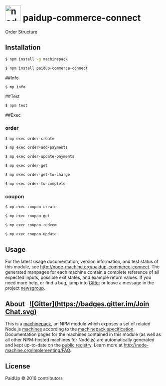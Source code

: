 
<h1>
  <a href="http://node-machine.org" title="Node-Machine public registry"><img alt="node-machine logo" title="Node-Machine Project" src="http://node-machine.org/images/machine-anthropomorph-for-white-bg.png" width="50" /></a>
  paidup-commerce-connect
</h1>

Order Structure


## Installation &nbsp;

```sh
$ npm install -g machinepack
```

```sh
$ npm install paidup-commerce-connect
```

##Info

```sh
$ mp info
```

##Test

```sh
$ npm test
```

##Exec

### order
```sh
$ mp exec order-create

$ mp exec order-add-payments

$ mp exec order-update-payments

$ mp exec order-get

$ mp exec order-get-to-charge

$ mp exec order-to-complete
```

### coupon
```sh
$ mp exec coupon-create

$ mp exec coupon-get

$ mp exec coupon-redeem

$ mp exec coupon-update
```

## Usage

For the latest usage documentation, version information, and test status of this module, see <a href="http://node-machine.org/paidup-commerce-connect" title="Connect with TDCommerce (for node.js)">http://node-machine.org/paidup-commerce-connect</a>.  The generated manpages for each machine contain a complete reference of all expected inputs, possible exit states, and example return values.  If you need more help, or find a bug, jump into [Gitter](https://gitter.im/node-machine/general) or leave a message in the project [newsgroup](https://groups.google.com/forum/?hl=en#!forum/node-machine).

## About  &nbsp; [![Gitter](https://badges.gitter.im/Join Chat.svg)](https://gitter.im/node-machine/general?utm_source=badge&utm_medium=badge&utm_campaign=pr-badge&utm_content=badge)

This is a [machinepack](http://node-machine.org/machinepacks), an NPM module which exposes a set of related Node.js [machines](http://node-machine.org/spec/machine) according to the [machinepack specification](http://node-machine.org/spec/machinepack).
Documentation pages for the machines contained in this module (as well as all other NPM-hosted machines for Node.js) are automatically generated and kept up-to-date on the <a href="http://node-machine.org" title="Public machine registry for Node.js">public registry</a>.
Learn more at <a href="http://node-machine.org/implementing/FAQ" title="Machine Project FAQ (for implementors)">http://node-machine.org/implementing/FAQ</a>.

## License

PaidUp &copy; 2016 contributors

